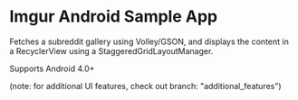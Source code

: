 Imgur Android Sample App
========================

Fetches a subreddit gallery using Volley/GSON, and displays the content in a RecyclerView using
a StaggeredGridLayoutManager.

Supports Android 4.0+

(note: for additional UI features, check out branch: "additional_features")


